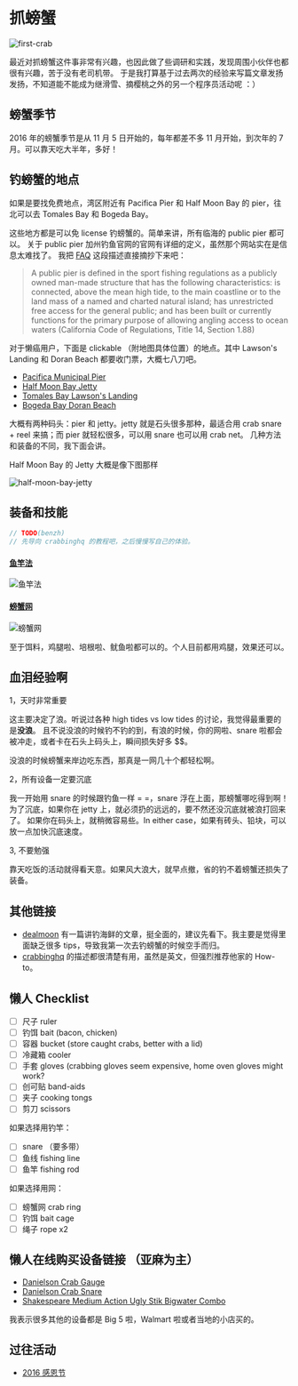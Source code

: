 # 抓螃蟹

![first-crab](https://cloud.githubusercontent.com/assets/941519/20460547/5653386e-ae9b-11e6-9c0d-a6ba2f1dad97.JPG)

最近对抓螃蟹这件事非常有兴趣，也因此做了些调研和实践，发现周围小伙伴也都很有兴趣，苦于没有老司机带。
于是我打算基于过去两次的经验来写篇文章发扬发扬，不知道能不能成为继滑雪、摘樱桃之外的另一个程序员活动呢 ：）

## 螃蟹季节

2016 年的螃蟹季节是从 11 月 5 日开始的，每年都差不多 11 月开始，到次年的 7 月。可以靠天吃大半年，多好！

## 钓螃蟹的地点

如果是要找免费地点，湾区附近有 Pacifica Pier 和 Half Moon Bay 的 pier，往北可以去 Tomales Bay 和 Bogeda Bay。

这些地方都是可以免 license 钓螃蟹的。简单来讲，所有临海的 public pier 都可以。
关于 public pier 加州钓鱼官网的官网有详细的定义，虽然那个网站实在是信息太难找了。
我把 [FAQ](https://www.wildlife.ca.gov/licensing/fishing#445181407-sport-fishing-license-questions) 这段描述直接摘抄下来吧：

> A public pier is defined in the sport fishing regulations as a publicly owned man-made structure that has the following characteristics: is connected, above the mean high tide, to the main coastline or to the land mass of a named and charted natural island; has unrestricted free access for the general public; and has been built or currently functions for the primary purpose of allowing angling access to ocean waters (California Code of Regulations, Title 14, Section 1.88)

对于懒癌用户，下面是 clickable （附地图具体位置）的地点。其中 Lawson's Landing 和 Doran Beach 都要收门票，大概七八刀吧。

- [Pacifica Municipal Pier](https://goo.gl/maps/KSQ5Jy9gcBM2)
- [Half Moon Bay Jetty](https://goo.gl/maps/c4aZSZijHun)
- [Tomales Bay Lawson's Landing](https://goo.gl/maps/yL8zbKRopFJ2)
- [Bogeda Bay Doran Beach](https://goo.gl/maps/PYTDiAK7Ft32)

大概有两种码头：pier 和 jetty。jetty 就是石头很多那种，最适合用 crab snare + reel 来搞；而 pier 就轻松很多，可以用 snare 也可以用 crab net。
几种方法和装备的不同，我下面会讲。

Half Moon Bay 的 Jetty 大概是像下图那样

![half-moon-bay-jetty](https://cloud.githubusercontent.com/assets/941519/20460543/4b12258c-ae9b-11e6-9cb6-a4f3fc879291.JPG)

## 装备和技能

```c
// TODO(benzh)
// 先导向 crabbinghq 的教程吧，之后慢慢写自己的体验。
```

#### [鱼竿法](http://www.crabbinghq.com/howto/ultimate-guide-to-crabbing-with-snares/)

![鱼竿法](https://cloud.githubusercontent.com/assets/941519/20645510/a5dae3ee-b415-11e6-845c-710aa2ade12c.jpg)

#### [螃蟹网](http://www.crabbinghq.com/howto/how-to-go-crabbing-crab-rings/)

![螃蟹网](https://cloud.githubusercontent.com/assets/941519/20645533/29bc5756-b416-11e6-80ca-808441c384e0.JPG)

至于饵料，鸡腿啦、培根啦、鱿鱼啦都可以的。个人目前都用鸡腿，效果还可以。

## 血泪经验啊

1，天时非常重要

这主要决定了浪。听说过各种 high tides vs low tides 的讨论，我觉得最重要的是**没浪**。
且不说没浪的时候钓不钓的到，有浪的时候，你的网啦、snare 啦都会被冲走，或者卡在石头上码头上，瞬间损失好多 $$。

没浪的时候螃蟹来岸边吃东西，那真是一网几十个都轻松啊。

2，所有设备一定要沉底

我一开始用 snare 的时候跟钓鱼一样 = =，snare 浮在上面，那螃蟹哪吃得到啊！
为了沉底，如果你在 jetty 上，就必须扔的远远的，要不然还没沉底就被浪打回来了。
如果你在码头上，就稍微容易些。In either case，如果有砖头、铅块，可以放一点加快沉底速度。

3, 不要勉强

靠天吃饭的活动就得看天意。如果风大浪大，就早点撤，省的钓不着螃蟹还损失了装备。

## 其他链接

- [dealmoon](http://www.dealmoon.com/localdeals/bay-area-380.html) 有一篇讲钓海鲜的文章，挺全面的，建议先看下。我主要是觉得里面缺乏很多 tips，导致我第一次去钓螃蟹的时候空手而归。
- [crabbinghq](http://www.crabbinghq.com/) 的描述都很清楚有用，虽然是英文，但强烈推荐他家的 How-to。

## 懒人 Checklist

- [ ] 尺子 ruler
- [ ] 钓饵 bait (bacon, chicken)
- [ ] 容器 bucket (store caught crabs, better with a lid)
- [ ] 冷藏箱 cooler
- [ ] 手套 gloves (crabbing gloves seem expensive, home oven gloves might work?
- [ ] 创可贴 band-aids
- [ ] 夹子 cooking tongs
- [ ] 剪刀 scissors

如果选择用钓竿：

- [ ] snare （要多带）
- [ ] 鱼线 fishing line
- [ ] 鱼竿 fishing rod

如果选择用网：

- [ ] 螃蟹网 crab ring
- [ ] 钓饵 bait cage
- [ ] 绳子 rope x2

## 懒人在线购买设备链接 （亚麻为主）

- [Danielson Crab Gauge](https://www.amazon.com/Danielson-Crab-Clam-Shrimp-Gauge/dp/B002OBWK9C)
- [Danielson Crab Snare](https://www.amazon.com/Danielson-CSNRR-Crab-Snare-Rectangular/dp/B007PXRTF4/)
- [Shakespeare Medium Action Ugly Stik Bigwater Combo](https://www.amazon.com/gp/product/B00012PDOA/)

我表示很多其他的设备都是 Big 5 啦，Walmart 啦或者当地的小店买的。

## 过往活动

- [2016 感恩节](https://github.com/nebgnahz/blog/issues/2)
